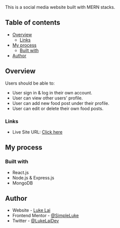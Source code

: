 
This is a social media website built with MERN stacks.

## Table of contents

- [Overview](#overview)
  - [Links](#links)
- [My process](#my-process)
  - [Built with](#built-with)
- [Author](#author)


## Overview

Users should be able to:

- User sign in & log in their own account.
- User can view other users' profile. 
- User can add new food post under their profile.
- User can edit or delete their own food posts.

### Links

- Live Site URL: [Click here](https://react-http-3b331.web.app/)

## My process

### Built with

- React.js
- Node.js & Express.js
- MongoDB

## Author

- Website - [Luke Lai](https://lukelai.tech/)
- Frontend Mentor - [@SimpleLuke](https://www.frontendmentor.io/profile/SimpleLuke)
- Twitter - [@LukeLaiDev](https://www.twitter.com/LukeLaiDev)

